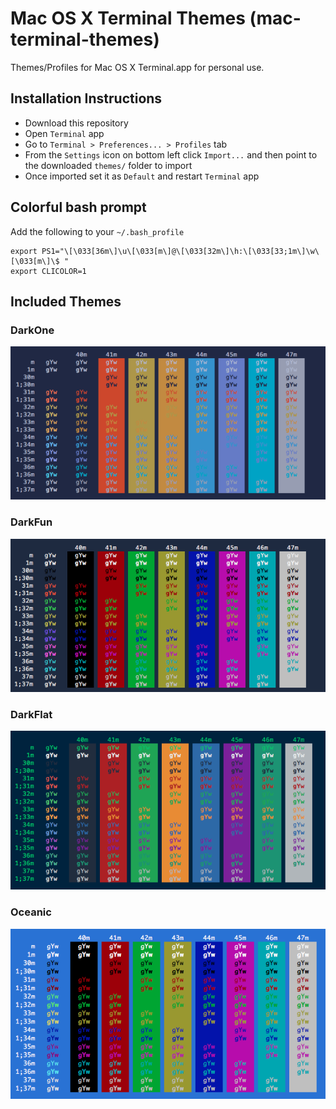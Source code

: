 # Mac OS X Terminal Themes (mac-terminal-themes)

Themes/Profiles for Mac OS X Terminal.app for personal use.

## Installation Instructions

* Download this repository
* Open `Terminal` app
* Go to `Terminal > Preferences... > Profiles` tab
* From the `Settings` icon on bottom left click `Import...` and then point to the downloaded `themes/` folder to import
* Once imported set it as `Default` and restart `Terminal` app


## Colorful bash prompt

Add the following to your `~/.bash_profile`

    export PS1="\[\033[36m\]\u\[\033[m\]@\[\033[32m\]\h:\[\033[33;1m\]\w\[\033[m\]\$ "
    export CLICOLOR=1
    

## Included Themes

### DarkOne

![Screenshot](screenshots/DarkOne.png)

### DarkFun

![Screenshot](screenshots/DarkFun.png)

### DarkFlat

![Screenshot](screenshots/DarkFlat.png)

### Oceanic

![Screenshot](screenshots/Oceanic.png)
